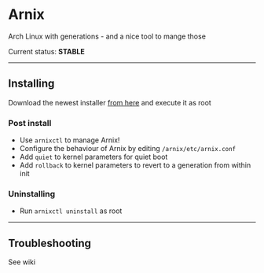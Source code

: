 # Arnix

Arch Linux with generations - and a nice tool to mange those

Current status: **STABLE**

---

## Installing

Download the newest installer [from here](https://github.com/GermanBread/Arnix/releases/latest) and execute it as root

### Post install

- Use `arnixctl` to manage Arnix!
- Configure the behaviour of Arnix by editing `/arnix/etc/arnix.conf`
- Add `quiet` to kernel parameters for quiet boot
- Add `rollback` to kernel parameters to revert to a generation from within init

### Uninstalling

- Run `arnixctl uninstall` as root

---

## Troubleshooting

See wiki